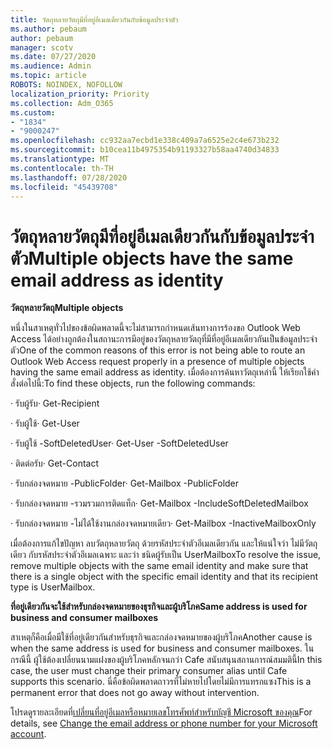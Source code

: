 ```yaml
---
title: วัตถุหลายวัตถุมีที่อยู่อีเมลเดียวกันกับข้อมูลประจําตัว
ms.author: pebaum
author: pebaum
manager: scotv
ms.date: 07/27/2020
ms.audience: Admin
ms.topic: article
ROBOTS: NOINDEX, NOFOLLOW
localization_priority: Priority
ms.collection: Adm_O365
ms.custom:
- "1834"
- "9000247"
ms.openlocfilehash: cc932aa7ecbd1e338c409a7a6525e2c4e673b232
ms.sourcegitcommit: b10cea11b4975354b91193327b58aa4740d34833
ms.translationtype: MT
ms.contentlocale: th-TH
ms.lasthandoff: 07/28/2020
ms.locfileid: "45439708"
---
```

# <a name="multiple-objects-have-the-same-email-address-as-identity"></a><span data-ttu-id="a3aba-102">วัตถุหลายวัตถุมีที่อยู่อีเมลเดียวกันกับข้อมูลประจําตัว</span><span class="sxs-lookup"><span data-stu-id="a3aba-102">Multiple objects have the same email address as identity</span></span>

<span data-ttu-id="a3aba-103">**วัตถุหลายวัตถุ**</span><span class="sxs-lookup"><span data-stu-id="a3aba-103">**Multiple objects**</span></span>

<span data-ttu-id="a3aba-104">หนึ่งในสาเหตุทั่วไปของข้อผิดพลาดนี้จะไม่สามารถกําหนดเส้นทางการร้องขอ Outlook Web Access ได้อย่างถูกต้องในสถานะการมีอยู่ของวัตถุหลายวัตถุที่มีที่อยู่อีเมลเดียวกันเป็นข้อมูลประจําตัว</span><span class="sxs-lookup"><span data-stu-id="a3aba-104">One of the common reasons of this error is not being able to route an Outlook Web Access request properly in a presence of multiple objects having the same email address as identity.</span></span> <span data-ttu-id="a3aba-105">เมื่อต้องการค้นหาวัตถุเหล่านี้ ให้เรียกใช้คําสั่งต่อไปนี้:</span><span class="sxs-lookup"><span data-stu-id="a3aba-105">To find these objects, run the following commands:</span></span>

<span data-ttu-id="a3aba-106">· รับผู้รับ<email address></span><span class="sxs-lookup"><span data-stu-id="a3aba-106">· Get-Recipient <email address></span></span>

<span data-ttu-id="a3aba-107">· รับผู้ใช้<email address></span><span class="sxs-lookup"><span data-stu-id="a3aba-107">· Get-User <email address></span></span>

<span data-ttu-id="a3aba-108">· รับผู้ใช้ <email address> -SoftDeletedUser</span><span class="sxs-lookup"><span data-stu-id="a3aba-108">· Get-User <email address> -SoftDeletedUser</span></span>

<span data-ttu-id="a3aba-109">· ติดต่อรับ<email address></span><span class="sxs-lookup"><span data-stu-id="a3aba-109">· Get-Contact <email address></span></span>

<span data-ttu-id="a3aba-110">· รับกล่องจดหมาย <email address> -PublicFolder</span><span class="sxs-lookup"><span data-stu-id="a3aba-110">· Get-Mailbox <email address> -PublicFolder</span></span>

<span data-ttu-id="a3aba-111">· รับกล่องจดหมาย <email address> -รวมรวมการติดแท็ก</span><span class="sxs-lookup"><span data-stu-id="a3aba-111">· Get-Mailbox <email address> -IncludeSoftDeletedMailbox</span></span>

<span data-ttu-id="a3aba-112">· รับกล่องจดหมาย <email address> -ไม่ได้ใช้งานกล่องจดหมายเดียว</span><span class="sxs-lookup"><span data-stu-id="a3aba-112">· Get-Mailbox <email address> -InactiveMailboxOnly</span></span>

<span data-ttu-id="a3aba-113">เมื่อต้องการแก้ไขปัญหา ลบวัตถุหลายวัตถุ ด้วยรหัสประจําตัวอีเมลเดียวกัน และให้แน่ใจว่า ไม่มีวัตถุเดียว กับรหัสประจําตัวอีเมลเฉพาะ และว่า ชนิดผู้รับเป็น UserMailbox</span><span class="sxs-lookup"><span data-stu-id="a3aba-113">To resolve the issue, remove multiple objects with the same email identity and make sure that there is a single object with the specific email identity and that its recipient type is UserMailbox.</span></span>

<span data-ttu-id="a3aba-114">**ที่อยู่เดียวกันจะใช้สําหรับกล่องจดหมายของธุรกิจและผู้บริโภค**</span><span class="sxs-lookup"><span data-stu-id="a3aba-114">**Same address is used for business and consumer mailboxes**</span></span>

<span data-ttu-id="a3aba-115">สาเหตุก็คือเมื่อมีใช้ที่อยู่เดียวกันสําหรับธุรกิจและกล่องจดหมายของผู้บริโภค</span><span class="sxs-lookup"><span data-stu-id="a3aba-115">Another cause is when the same address is used for business and consumer mailboxes.</span></span> <span data-ttu-id="a3aba-116">ในกรณีนี้ ผู้ใช้ต้องเปลี่ยนนามแฝงของผู้บริโภคหลักจนกว่า Cafe สนับสนุนสถานการณ์สมมตินี้</span><span class="sxs-lookup"><span data-stu-id="a3aba-116">In this case, the user must change their primary consumer alias until Cafe supports this scenario.</span></span> <span data-ttu-id="a3aba-117">นี่คือข้อผิดพลาดถาวรที่ไม่หายไปโดยไม่มีการแทรกแซง</span><span class="sxs-lookup"><span data-stu-id="a3aba-117">This is a permanent error that does not go away without intervention.</span></span>

<span data-ttu-id="a3aba-118">โปรดดูรายละเอียดที่[เปลี่ยนที่อยู่อีเมลหรือหมายเลขโทรศัพท์สําหรับบัญชี Microsoft ของคุณ](https://support.microsoft.com/help/11545/microsoft-account-rename-your-personal-account)</span><span class="sxs-lookup"><span data-stu-id="a3aba-118">For details, see [Change the email address or phone number for your Microsoft account](https://support.microsoft.com/help/11545/microsoft-account-rename-your-personal-account).</span></span>